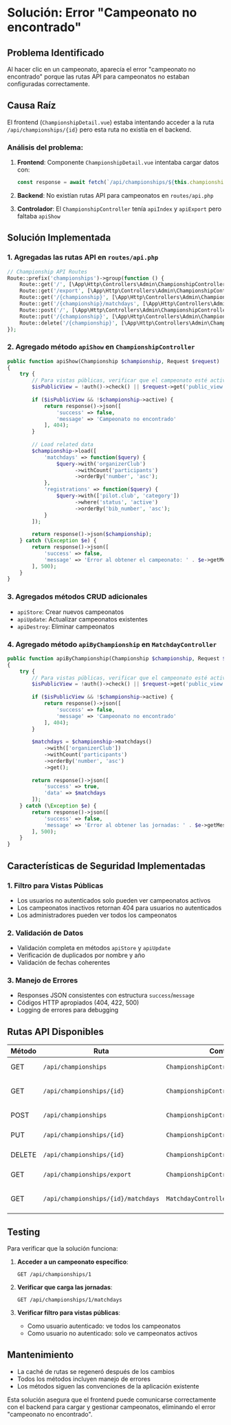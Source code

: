 # Solución: Error "Campeonato no encontrado"

## Problema Identificado
Al hacer clic en un campeonato, aparecía el error "campeonato no encontrado" porque las rutas API para campeonatos no estaban configuradas correctamente.

## Causa Raíz
El frontend (`ChampionshipDetail.vue`) estaba intentando acceder a la ruta `/api/championships/{id}` pero esta ruta no existía en el backend.

### Análisis del problema:
1. **Frontend**: Componente `ChampionshipDetail.vue` intentaba cargar datos con:
   ```javascript
   const response = await fetch(`/api/championships/${this.championshipId}`);
   ```

2. **Backend**: No existían rutas API para campeonatos en `routes/api.php`

3. **Controlador**: El `ChampionshipController` tenía `apiIndex` y `apiExport` pero faltaba `apiShow`

## Solución Implementada

### 1. Agregadas las rutas API en `routes/api.php`
```php
// Championship API Routes
Route::prefix('championships')->group(function () {
    Route::get('/', [\App\Http\Controllers\Admin\ChampionshipController::class, 'apiIndex']);
    Route::get('/export', [\App\Http\Controllers\Admin\ChampionshipController::class, 'apiExport']);
    Route::get('/{championship}', [\App\Http\Controllers\Admin\ChampionshipController::class, 'apiShow']);
    Route::get('/{championship}/matchdays', [\App\Http\Controllers\Admin\MatchdayController::class, 'apiByChampionship']);
    Route::post('/', [\App\Http\Controllers\Admin\ChampionshipController::class, 'apiStore']);
    Route::put('/{championship}', [\App\Http\Controllers\Admin\ChampionshipController::class, 'apiUpdate']);
    Route::delete('/{championship}', [\App\Http\Controllers\Admin\ChampionshipController::class, 'apiDestroy']);
});
```

### 2. Agregado método `apiShow` en `ChampionshipController`
```php
public function apiShow(Championship $championship, Request $request)
{
    try {
        // Para vistas públicas, verificar que el campeonato esté activo
        $isPublicView = !auth()->check() || $request->get('public_view', false);
        
        if ($isPublicView && !$championship->active) {
            return response()->json([
                'success' => false,
                'message' => 'Campeonato no encontrado'
            ], 404);
        }
        
        // Load related data
        $championship->load([
            'matchdays' => function($query) {
                $query->with('organizerClub')
                      ->withCount('participants')
                      ->orderBy('number', 'asc');
            },
            'registrations' => function($query) {
                $query->with(['pilot.club', 'category'])
                      ->where('status', 'active')
                      ->orderBy('bib_number', 'asc');
            }
        ]);
        
        return response()->json($championship);
    } catch (\Exception $e) {
        return response()->json([
            'success' => false,
            'message' => 'Error al obtener el campeonato: ' . $e->getMessage()
        ], 500);
    }
}
```

### 3. Agregados métodos CRUD adicionales
- `apiStore`: Crear nuevos campeonatos
- `apiUpdate`: Actualizar campeonatos existentes
- `apiDestroy`: Eliminar campeonatos

### 4. Agregado método `apiByChampionship` en `MatchdayController`
```php
public function apiByChampionship(Championship $championship, Request $request)
{
    try {
        // Para vistas públicas, verificar que el campeonato esté activo
        $isPublicView = !auth()->check() || $request->get('public_view', false);
        
        if ($isPublicView && !$championship->active) {
            return response()->json([
                'success' => false,
                'message' => 'Campeonato no encontrado'
            ], 404);
        }
        
        $matchdays = $championship->matchdays()
            ->with(['organizerClub'])
            ->withCount('participants')
            ->orderBy('number', 'asc')
            ->get();
        
        return response()->json([
            'success' => true,
            'data' => $matchdays
        ]);
    } catch (\Exception $e) {
        return response()->json([
            'success' => false,
            'message' => 'Error al obtener las jornadas: ' . $e->getMessage()
        ], 500);
    }
}
```

## Características de Seguridad Implementadas

### 1. Filtro para Vistas Públicas
- Los usuarios no autenticados solo pueden ver campeonatos activos
- Los campeonatos inactivos retornan 404 para usuarios no autenticados
- Los administradores pueden ver todos los campeonatos

### 2. Validación de Datos
- Validación completa en métodos `apiStore` y `apiUpdate`
- Verificación de duplicados por nombre y año
- Validación de fechas coherentes

### 3. Manejo de Errores
- Responses JSON consistentes con estructura `success`/`message`
- Códigos HTTP apropiados (404, 422, 500)
- Logging de errores para debugging

## Rutas API Disponibles

| Método | Ruta | Controlador | Función |
|--------|------|-------------|---------|
| GET | `/api/championships` | `ChampionshipController@apiIndex` | Listar campeonatos |
| GET | `/api/championships/{id}` | `ChampionshipController@apiShow` | Mostrar campeonato específico |
| POST | `/api/championships` | `ChampionshipController@apiStore` | Crear campeonato |
| PUT | `/api/championships/{id}` | `ChampionshipController@apiUpdate` | Actualizar campeonato |
| DELETE | `/api/championships/{id}` | `ChampionshipController@apiDestroy` | Eliminar campeonato |
| GET | `/api/championships/export` | `ChampionshipController@apiExport` | Exportar campeonatos |
| GET | `/api/championships/{id}/matchdays` | `MatchdayController@apiByChampionship` | Obtener jornadas del campeonato |

## Testing
Para verificar que la solución funciona:

1. **Acceder a un campeonato específico**: 
   ```
   GET /api/championships/1
   ```

2. **Verificar que carga las jornadas**:
   ```
   GET /api/championships/1/matchdays
   ```

3. **Verificar filtro para vistas públicas**:
   - Como usuario autenticado: ve todos los campeonatos
   - Como usuario no autenticado: solo ve campeonatos activos

## Mantenimiento
- La caché de rutas se regeneró después de los cambios
- Todos los métodos incluyen manejo de errores
- Los métodos siguen las convenciones de la aplicación existente

Esta solución asegura que el frontend puede comunicarse correctamente con el backend para cargar y gestionar campeonatos, eliminando el error "campeonato no encontrado".
